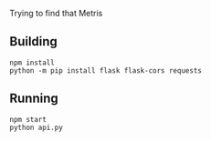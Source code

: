 Trying to find that Metris

## Building

```
npm install
python -m pip install flask flask-cors requests
```

## Running

```
npm start
python api.py
```
